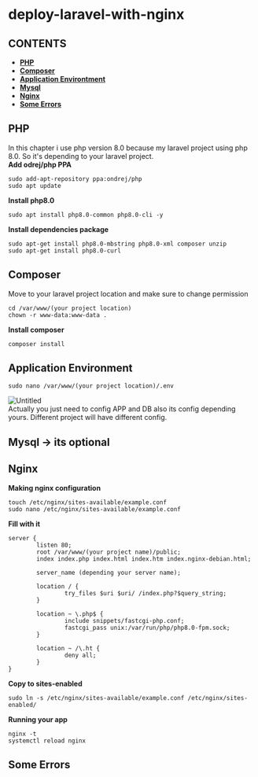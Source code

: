 # deploy-laravel-with-nginx

## **CONTENTS**
* [**PHP**](#php)
* [**Composer**](#composer)
* [**Application Environtment**](#application-environment)
* [**Mysql**](#mysql)
* [**Nginx**](#nginx)
* [**Some Errors**](#some-errors)

## PHP
In this chapter i use php version 8.0 because my laravel project using php 8.0. So it's depending to your laravel project.  
**Add odrej/php PPA**  
```
sudo add-apt-repository ppa:ondrej/php
sudo apt update
```
**Install php8.0**
```
sudo apt install php8.0-common php8.0-cli -y
```
**Install dependencies package**
```
sudo apt-get install php8.0-mbstring php8.0-xml composer unzip
sudo apt-get install php8.0-curl
```
  
## Composer
Move to your laravel project location and make sure to change permission  
```
cd /var/www/(your project location)
chown -r www-data:www-data .
```
**Install composer**
```
composer install
```

## Application Environment
```
sudo nano /var/www/(your project location)/.env
```
![Untitled](https://user-images.githubusercontent.com/55046884/120185953-0c4b7f00-c23d-11eb-82bd-cd66bbe5fdc0.png)  
Actually you just need to config APP and DB also its config depending yours. Different project will have different config. 

## Mysql  -> its optional

## Nginx
**Making nginx configuration**
```
touch /etc/nginx/sites-available/example.conf
sudo nano /etc/nginx/sites-available/example.conf
```
**Fill with it**
```
server {
        listen 80;
        root /var/www/(your project name)/public;
        index index.php index.html index.htm index.nginx-debian.html;

        server_name (depending your server name);

        location / {
                try_files $uri $uri/ /index.php?$query_string;
        }

        location ~ \.php$ {
                include snippets/fastcgi-php.conf;
                fastcgi_pass unix:/var/run/php/php8.0-fpm.sock;
        }

        location ~ /\.ht {
                deny all;
        }
}
```
**Copy to sites-enabled**
```
sudo ln -s /etc/nginx/sites-available/example.conf /etc/nginx/sites-enabled/
```
**Running your app**
```
nginx -t
systemctl reload nginx
```

## Some Errors
